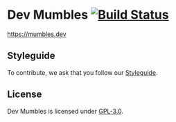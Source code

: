 # Dev Mumbles [![Build Status](https://travis-ci.com/heitorsilva/dev-mumbles.svg?branch=master)](https://travis-ci.com/heitorsilva/dev-mumbles)

https://mumbles.dev

## Styleguide

To contribute, we ask that you follow our [Styleguide](./STYLEGUIDE.md).

## License

Dev Mumbles is licensed under [GPL-3.0](./LICENSE).
